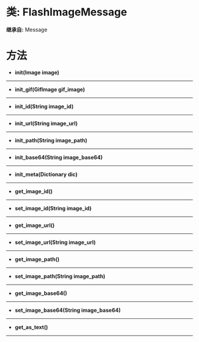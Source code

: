 # 类: FlashImageMessage  
  
**继承自:** Message  
  
# 方法 
  
- **init(Image image)**  
  
---  
  
- **init_gif(GifImage gif_image)**  
  
---  
  
- **init_id(String image_id)**  
  
---  
  
- **init_url(String image_url)**  
  
---  
  
- **init_path(String image_path)**  
  
---  
  
- **init_base64(String image_base64)**  
  
---  
  
- **init_meta(Dictionary dic)**  
  
---  
  
- **get_image_id()**  
  
---  
  
- **set_image_id(String image_id)**  
  
---  
  
- **get_image_url()**  
  
---  
  
- **set_image_url(String image_url)**  
  
---  
  
- **get_image_path()**  
  
---  
  
- **set_image_path(String image_path)**  
  
---  
  
- **get_image_base64()**  
  
---  
  
- **set_image_base64(String image_base64)**  
  
---  
  
- **get_as_text()**  
  
---  
  

